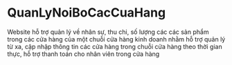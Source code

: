 # QuanLyNoiBoCacCuaHang
Website hỗ trợ quản lý về nhân sự, thu chi, số lượng các các sản phẩm trong các cửa hàng của một chuỗi cửa hàng kinh doanh nhằm hỗ trợ quản lý từ xa, cập nhập thông tin các cửa hàng trong chuỗi cửa hàng theo thời gian thực, hỗ trợ thanh toán cho nhân viên trong cửa hàng
